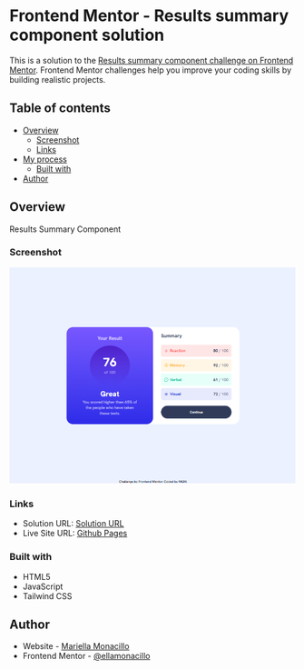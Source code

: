 # Frontend Mentor - Results summary component solution

This is a solution to the [Results summary component challenge on Frontend Mentor](https://www.frontendmentor.io/challenges/results-summary-component-CE_K6s0maV). Frontend Mentor challenges help you improve your coding skills by building realistic projects. 

## Table of contents

- [Overview](#overview)
  - [Screenshot](#screenshot)
  - [Links](#links)
- [My process](#my-process)
  - [Built with](#built-with)
- [Author](#author)

## Overview
Results Summary Component

### Screenshot

![](/assets/images/screenshot.png)

### Links
- Solution URL: [Solution URL](https://www.frontendmentor.io/solutions/responsive-results-summary-component-54OErZ6z7C)
- Live Site URL: [Github Pages](https://ellamonacillo.github.io/results-summary-component.github.io/)

### Built with

- HTML5
- JavaScript
- Tailwind CSS

## Author

- Website - [Mariella Monacillo](https://mariellamonacillo.netlify.app)
- Frontend Mentor - [@ellamonacillo](https://www.frontendmentor.io/profile/ellamonacillo)
